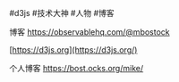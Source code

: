 #d3js #技术大神 #人物 #博客 

博客
https://observablehq.com/@mbostock

[https://d3js.org](https://d3js.org/)

个人博客
https://bost.ocks.org/mike/